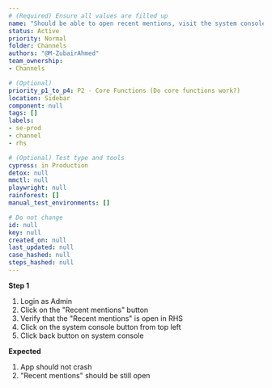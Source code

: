 ```yaml
---
# (Required) Ensure all values are filled up
name: "Should be able to open recent mentions, visit the system console and come back without issues"
status: Active
priority: Normal
folder: Channels
authors: "@M-ZubairAhmed"
team_ownership: 
- Channels

# (Optional)
priority_p1_to_p4: P2 - Core Functions (Do core functions work?)
location: Sidebar
component: null
tags: []
labels:
- se-prod
- channel
- rhs

# (Optional) Test type and tools
cypress: in Production
detox: null
mmctl: null
playwright: null
rainforest: []
manual_test_environments: []

# Do not change
id: null
key: null
created_on: null
last_updated: null
case_hashed: null
steps_hashed: null
---
```


**Step 1**

1. Login as Admin
1. Click on the "Recent mentions" button
1. Verify that the "Recent mentions" is open in RHS
1. Click on the system console button from top left
1. Click back button on system console


**Expected**

1. App should not crash
1. "Recent mentions" should be still open

